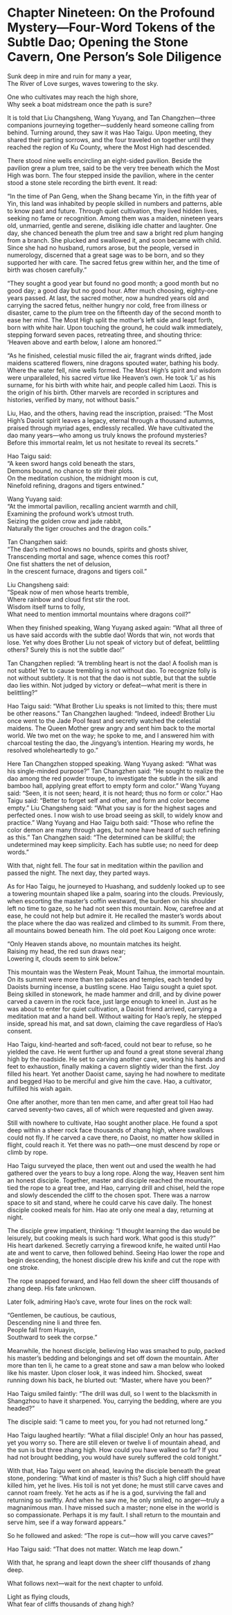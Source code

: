 # Chapter Nineteen: On the Profound Mystery—Four-Word Tokens of the Subtle Dao; Opening the Stone Cavern, One Person’s Sole Diligence

Sunk deep in mire and ruin for many a year,  
The River of Love surges, waves towering to the sky.  

One who cultivates may reach the high shore,  
Why seek a boat midstream once the path is sure?  

It is told that Liu Changsheng, Wang Yuyang, and Tan Changzhen—three companions journeying together—suddenly heard someone calling from behind. Turning around, they saw it was Hao Taigu. Upon meeting, they shared their parting sorrows, and the four traveled on together until they reached the region of Ku County, where the Most High had descended.  

There stood nine wells encircling an eight-sided pavilion. Beside the pavilion grew a plum tree, said to be the very tree beneath which the Most High was born. The four stepped inside the pavilion, where in the center stood a stone stele recording the birth event. It read:  

“In the time of Pan Geng, when the Shang became Yin, in the fifth year of Yin, this land was inhabited by people skilled in numbers and patterns, able to know past and future. Through quiet cultivation, they lived hidden lives, seeking no fame or recognition. Among them was a maiden, nineteen years old, unmarried, gentle and serene, disliking idle chatter and laughter. One day, she chanced beneath the plum tree and saw a bright red plum hanging from a branch. She plucked and swallowed it, and soon became with child. Since she had no husband, rumors arose, but the people, versed in numerology, discerned that a great sage was to be born, and so they supported her with care. The sacred fetus grew within her, and the time of birth was chosen carefully.”  

“They sought a good year but found no good month; a good month but no good day; a good day but no good hour. After much choosing, eighty-one years passed. At last, the sacred mother, now a hundred years old and carrying the sacred fetus, neither hungry nor cold, free from illness or disaster, came to the plum tree on the fifteenth day of the second month to ease her mind. The Most High split the mother’s left side and leapt forth, born with white hair. Upon touching the ground, he could walk immediately, stepping forward seven paces, retreating three, and shouting thrice: ‘Heaven above and earth below, I alone am honored.’”  

“As he finished, celestial music filled the air, fragrant winds drifted, jade maidens scattered flowers, nine dragons spouted water, bathing his body. Where the water fell, nine wells formed. The Most High’s spirit and wisdom were unparalleled, his sacred virtue like Heaven’s own. He took ‘Li’ as his surname, for his birth with white hair, and people called him Laozi. This is the origin of his birth. Other marvels are recorded in scriptures and histories, verified by many, not without basis.”  

Liu, Hao, and the others, having read the inscription, praised: “The Most High’s Daoist spirit leaves a legacy, eternal through a thousand autumns, praised through myriad ages, endlessly recalled. We have cultivated the dao many years—who among us truly knows the profound mysteries? Before this immortal realm, let us not hesitate to reveal its secrets.”  

Hao Taigu said:  
“A keen sword hangs cold beneath the stars,  
Demons bound, no chance to stir their plots.  
On the meditation cushion, the midnight moon is cut,  
Ninefold refining, dragons and tigers entwined.”  

Wang Yuyang said:  
“At the immortal pavilion, recalling ancient warmth and chill,  
Examining the profound work’s utmost truth.  
Seizing the golden crow and jade rabbit,  
Naturally the tiger crouches and the dragon coils.”  

Tan Changzhen said:  
“The dao’s method knows no bounds, spirits and ghosts shiver,  
Transcending mortal and sage, whence comes this root?  
One fist shatters the net of delusion,  
In the crescent furnace, dragons and tigers coil.”  

Liu Changsheng said:  
“Speak now of men whose hearts tremble,  
Where rainbow and cloud first stir the root.  
Wisdom itself turns to folly,  
What need to mention immortal mountains where dragons coil?”  

When they finished speaking, Wang Yuyang asked again: “What all three of us have said accords with the subtle dao! Words that win, not words that lose. Yet why does Brother Liu not speak of victory but of defeat, belittling others? Surely this is not the subtle dao!”  

Tan Changzhen replied: “A trembling heart is not the dao! A foolish man is not subtle! Yet to cause trembling is not without dao. To recognize folly is not without subtlety. It is not that the dao is not subtle, but that the subtle dao lies within. Not judged by victory or defeat—what merit is there in belittling?”  

Hao Taigu said: “What Brother Liu speaks is not limited to this; there must be other reasons.” Tan Changzhen laughed: “Indeed, indeed! Brother Liu once went to the Jade Pool feast and secretly watched the celestial maidens. The Queen Mother grew angry and sent him back to the mortal world. We two met on the way; he spoke to me, and I answered him with charcoal testing the dao, the Jingyang’s intention. Hearing my words, he resolved wholeheartedly to go.”  

Here Tan Changzhen stopped speaking. Wang Yuyang asked: “What was his single-minded purpose?” Tan Changzhen said: “He sought to realize the dao among the red powder troupe, to investigate the subtle in the silk and bamboo hall, applying great effort to empty form and color.” Wang Yuyang said: “Seen, it is not seen; heard, it is not heard; thus no form or color.” Hao Taigu said: “Better to forget self and other, and form and color become empty.” Liu Changsheng said: “What you say is for the highest sages and perfected ones. I now wish to use broad seeing as skill, to widely know and practice.” Wang Yuyang and Hao Taigu both said: “Those who refine the color demon are many through ages, but none have heard of such refining as this.” Tan Changzhen said: “The determined can be skillful; the undetermined may keep simplicity. Each has subtle use; no need for deep words.”  

With that, night fell. The four sat in meditation within the pavilion and passed the night. The next day, they parted ways.  

As for Hao Taigu, he journeyed to Huashang, and suddenly looked up to see a towering mountain shaped like a palm, soaring into the clouds. Previously, when escorting the master’s coffin westward, the burden on his shoulder left no time to gaze, so he had not seen this mountain. Now, carefree and at ease, he could not help but admire it. He recalled the master’s words about the place where the dao was realized and climbed to its summit. From there, all mountains bowed beneath him. The old poet Kou Laigong once wrote:  

“Only Heaven stands above, no mountain matches its height.  
Raising my head, the red sun draws near;  
Lowering it, clouds seem to sink below.”  

This mountain was the Western Peak, Mount Taihua, the immortal mountain. On its summit were more than ten palaces and temples, each tended by Daoists burning incense, a bustling scene. Hao Taigu sought a quiet spot. Being skilled in stonework, he made hammer and drill, and by divine power carved a cavern in the rock face, just large enough to kneel in. Just as he was about to enter for quiet cultivation, a Daoist friend arrived, carrying a meditation mat and a hand bell. Without waiting for Hao’s reply, he stepped inside, spread his mat, and sat down, claiming the cave regardless of Hao’s consent.  

Hao Taigu, kind-hearted and soft-faced, could not bear to refuse, so he yielded the cave. He went further up and found a great stone several zhang high by the roadside. He set to carving another cave, working his hands and feet to exhaustion, finally making a cavern slightly wider than the first. Joy filled his heart. Yet another Daoist came, saying he had nowhere to meditate and begged Hao to be merciful and give him the cave. Hao, a cultivator, fulfilled his wish again.  

One after another, more than ten men came, and after great toil Hao had carved seventy-two caves, all of which were requested and given away.  

Still with nowhere to cultivate, Hao sought another place. He found a spot deep within a sheer rock face thousands of zhang high, where swallows could not fly. If he carved a cave there, no Daoist, no matter how skilled in flight, could reach it. Yet there was no path—one must descend by rope or climb by rope.  

Hao Taigu surveyed the place, then went out and used the wealth he had gathered over the years to buy a long rope. Along the way, Heaven sent him an honest disciple. Together, master and disciple reached the mountain, tied the rope to a great tree, and Hao, carrying drill and chisel, held the rope and slowly descended the cliff to the chosen spot. There was a narrow space to sit and stand, where he could carve his cave daily. The honest disciple cooked meals for him. Hao ate only one meal a day, returning at night.  

The disciple grew impatient, thinking: “I thought learning the dao would be leisurely, but cooking meals is such hard work. What good is this study?” His heart darkened. Secretly carrying a firewood knife, he waited until Hao ate and went to carve, then followed behind. Seeing Hao lower the rope and begin descending, the honest disciple drew his knife and cut the rope with one stroke.  

The rope snapped forward, and Hao fell down the sheer cliff thousands of zhang deep. His fate unknown.  

Later folk, admiring Hao’s cave, wrote four lines on the rock wall:  

“Gentlemen, be cautious, be cautious,  
Descending nine li and three fen.  
People fall from Huayin,  
Southward to seek the corpse.”  

Meanwhile, the honest disciple, believing Hao was smashed to pulp, packed his master’s bedding and belongings and set off down the mountain. After more than ten li, he came to a great stone and saw a man below who looked like his master. Upon closer look, it was indeed him. Shocked, sweat running down his back, he blurted out: “Master, where have you been?”  

Hao Taigu smiled faintly: “The drill was dull, so I went to the blacksmith in Shangzhou to have it sharpened. You, carrying the bedding, where are you headed?”  

The disciple said: “I came to meet you, for you had not returned long.”  

Hao Taigu laughed heartily: “What a filial disciple! Only an hour has passed, yet you worry so. There are still eleven or twelve li of mountain ahead, and the sun is but three zhang high. How could you have walked so far? If you had not brought bedding, you would have surely suffered the cold tonight.”  

With that, Hao Taigu went on ahead, leaving the disciple beneath the great stone, pondering: “What kind of master is this? Such a high cliff should have killed him, yet he lives. His toil is not yet done; he must still carve caves and cannot roam freely. Yet he acts as if he is a god, surviving the fall and returning so swiftly. And when he saw me, he only smiled, no anger—truly a magnanimous man. I have missed such a master; none else in the world is so compassionate. Perhaps it is my fault. I shall return to the mountain and serve him, see if a way forward appears.”  

So he followed and asked: “The rope is cut—how will you carve caves?”  

Hao Taigu said: “That does not matter. Watch me leap down.”  

With that, he sprang and leapt down the sheer cliff thousands of zhang deep.  

What follows next—wait for the next chapter to unfold.  

Light as flying clouds,  
What fear of cliffs thousands of zhang high?